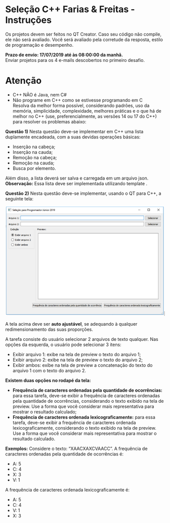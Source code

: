 # Seleção C++ Farias & Freitas - Instruções

Os projetos devem ser feitos no QT Creator. Caso seu código não compile, ele não será avaliado. Você será avaliado pela corretude da resposta, estilo de programação e desempenho. 

<strong>Prazo de envio: 17/07/2019 até às 08:00:00 da manhã.</strong><br>
Enviar projetos para os 4 e-mails descobertos no primeiro desafio.
 
# Atenção

- C++ NÃO é Java, nem C#<br>
- Não programe em C++ como se estivesse programando em C<br>
Resolva da melhor forma possível, considerando padrões, uso da memória, simplicidade, complexidade, melhores práticas e o que há de melhor no C++ (use, preferencialmente, as versões 14 ou 17 do C++)  para resolver os problemas abaixo:


<strong>Questão 1)</strong>
Nesta questão deve-se implementar em C++ uma lista duplamente encadeada, com a suas devidas operações básicas:

- Inserção na cabeça;
- Inserção na cauda;
- Remoção na cabeça;
- Remoção na cauda;
- Busca por elemento.

Além disso, a lista deverá ser salva e carregada em um arquivo json.<br>
<strong>Observação:</strong> Essa lista deve ser implementada utilizando template .


<strong>Questão 2)</strong>
Nesta questão deve-se implementar, usando o QT para C++, a seguinte tela:

 ![alt text](https://github.com/andre79/SelecaoFariasFreitasProgramadorJunior2019/blob/master/exemplo_gui.png)

A tela acima deve ser <strong>auto ajustável</strong>, se adequando à qualquer redimensionamento das suas proporções.

A tarefa consiste do usuário selecionar 2 arquivos de texto qualquer. Nas opções da esquerda, o usuário pode selecionar 3 itens:
- Exibir arquivo 1: exibe na tela de preview o texto do arquivo 1;
- Exibir arquivo 2: exibe na tela de preview o texto do arquivo 2;
- Exibir ambos: exibe na tela de preview a concatenação do texto do arquivo 1 com o texto do arquivo 2.

<strong>Existem duas opções no rodapé da tela:</strong>
- <strong>Frequência de caracteres ordenadas pela quantidade de ocorrências:</strong> para essa tarefa, deve-se exibir a frequência de caracteres ordenadas pela quantidade de ocorrências, considerando o texto exibido na tela de preview. Use a forma que você considerar mais representativa para mostrar o resultado calculado;
- <strong>Frequência de caracteres ordenada lexicograficamente:</strong> para essa tarefa, deve-se exibir a frequência de caracteres ordenada lexicograficamente, considerando o texto exibido na tela de preview. Use a forma que você considerar mais representativa para mostrar o resultado calculado.

<strong>Exemplos:</strong>
Considere o texto: “XAACXAXCVAACC”.
A frequência de caracteres ordenadas pela quantidade de ocorrências é:
- A: 5
- C: 4
- X: 3
- V: 1

A frequência de caracteres ordenada lexicograficamente é:
- A: 5
- C: 4
- V: 1
- X: 3

